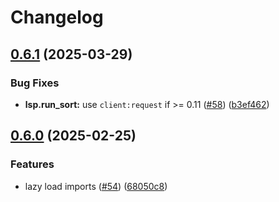 # Changelog

## [0.6.1](https://github.com/y3owk1n/tailwind-autosort.nvim/compare/v0.6.0...v0.6.1) (2025-03-29)


### Bug Fixes

* **lsp.run_sort:** use `client:request` if &gt;= 0.11 ([#58](https://github.com/y3owk1n/tailwind-autosort.nvim/issues/58)) ([b3ef462](https://github.com/y3owk1n/tailwind-autosort.nvim/commit/b3ef4624d12ca41f9339023e903491caaa08a290))

## [0.6.0](https://github.com/y3owk1n/tailwind-autosort.nvim/compare/0.5.4...v0.6.0) (2025-02-25)


### Features

* lazy load imports ([#54](https://github.com/y3owk1n/tailwind-autosort.nvim/issues/54)) ([68050c8](https://github.com/y3owk1n/tailwind-autosort.nvim/commit/68050c8cd515079737672b6ae423ac1e2b2d0eae))
